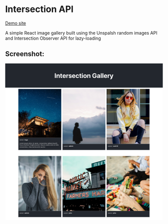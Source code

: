 # Intersection API

[Demo site](https://segunolalive.github.io/unsplash-intersect)

A simple React image gallery built using the Unspalsh random images API and Intersection Observer API for lazy-loading

## Screenshot:

![Gallery Screenshot](public/screenshot.png)

